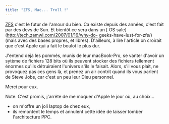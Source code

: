 ```yaml
---
title: "ZFS, Mac... Troll !"
---
```


[ZFS](http://fr.wikipedia.org/wiki/Zettabyte_File_Systeme) c'est le futur de
l'amour du bien. Ca existe depuis des années, c'est fait par des devs de Sun.
Et bientôt ce sera dans un [ OS sale](http://tech.zamwi.com/2007/01/16/why-do-
geeks-have-lust-for-zfs/) (mais avec des bases propres, et libres).
D'ailleurs, à lire l'article on croirait que c'est Apple qui a fait le boulot
le plus dur.

J'entend déjà les pommés, munis de leur macBook-Pro, se vanter d'avoir un
sytème de fichiers 128 bits où ils peuvent stocker des fichiers tellement
énormes qu'ils détruiraient l'univers s'ils le faisait. Alors, s'il vous
plait, ne provoquez pas ces gens là, et prenez un air contrit quand ils vous
parlent de Steve Jobs, car c'est un peu leur Dieu personnel.

Merci pour eux.

Note: C'est promis, j'arrête de me moquer d'Apple le jour où, au choix...

  * on m'offre un joli laptop de chez eux,
  * ils remontent le temps et annulent cette idée de laisser tomber l'architecture PPC.

